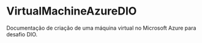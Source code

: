 # VirtualMachineAzureDIO
Documentação de criação de uma máquina virtual no Microsoft Azure para desafio DIO.
